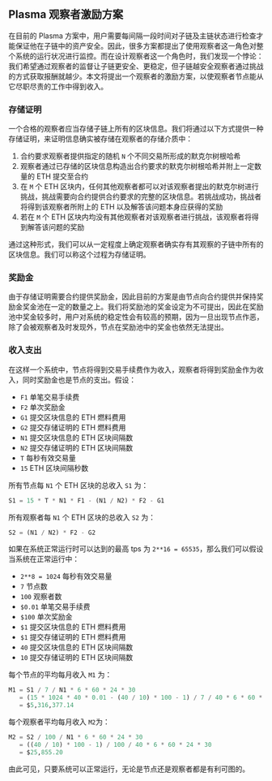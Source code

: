 ## Plasma 观察者激励方案

在目前的 Plasma 方案中，用户需要每间隔一段时间对子链及主链状态进行检查才能保证他在子链中的资产安全。因此，很多方案都提出了使用观察者这一角色对整个系统的运行状况进行监控。而在设计观察者这一个角色时，我们发现一个悖论：我们希望通过观察者的监督让子链更安全、更稳定，但子链越安全观察者通过挑战的方式获取报酬就越少。本文将提出一个观察者的激励方案，以使观察者节点能从它尽职尽责的工作中得到收入。

### 存储证明

一个合格的观察者应当存储子链上所有的区块信息。我们将通过以下方式提供一种存储证明，来证明信息确实被存储在观察者的存储介质中：

1. 合约要求观察者提供指定的随机 `N` 个不同交易所形成的默克尔树根哈希
2. 观察者通过已存储的区块信息构造出合约要求的默克尔树根哈希并附上一定数量的 ETH 提交至合约
3. 在 `M` 个 ETH 区块内，任何其他观察者都可以对该观察者提出的默克尔树进行挑战，挑战需要向合约提供合约要求的完整的区块信息。若挑战成功，挑战者将得到该观察者所附上的 ETH 以及解答该问题本身应获得的奖励
4. 若在 `M` 个 ETH 区块内均没有其他观察者对该观察者进行挑战，该观察者将得到解答该问题的奖励

通过这种形式，我们可以从一定程度上确定观察者确实存有其观察的子链中所有的区块信息。我们可以称这个过程为存储证明。

### 奖励金

由于存储证明需要合约提供奖励金，因此目前的方案是由节点向合约提供并保持奖励金奖金池在一定的数量之上。我们将奖励池的奖金设定为不可提出，因此在奖励池中奖金较多时，用户对系统的稳定性会有较高的预期，因为一旦出现节点作恶，除了会被观察者及时发现外，节点在奖励池中的奖金也依然无法提出。

### 收入支出

在这样一个系统中，节点将得到交易手续费作为收入，观察者将得到奖励金作为收入，同时奖励金也是节点的支出。假设：

- `F1` 单笔交易手续费
- `F2` 单次奖励金
- `G1` 提交区块信息的 ETH 燃料费用
- `G2` 提交存储证明的 ETH 燃料费用
- `N1` 提交区块信息的 ETH 区块间隔数
- `N2` 提交存储证明的 ETH 区块间隔数
- `T` 每秒有效交易量
- `15` ETH 区块间隔秒数

所有节点每 `N1` 个 ETH 区块的总收入 `S1` 为：

```sql
S1 = 15 * T * N1 * F1 - (N1 / N2) * F2 - G1
```

所有观察者每 `N1` 个 ETH 区块的总收入 `S2` 为：

```sql
S2 = (N1 / N2) * F2 - G2
```

如果在系统正常运行时可以达到的最高 tps 为 `2**16 = 65535`，那么我们可以假设当系统在正常运行中：

- `2**8 = 1024` 每秒有效交易量
- `7` 节点数
- `100` 观察者数
- `$0.01` 单笔交易手续费
- `$100` 单次奖励金
- `$1` 提交区块信息的 ETH 燃料费用
- `$1` 提交存储证明的 ETH 燃料费用
- `40` 提交区块信息的 ETH 区块间隔数
- `10` 提交存储证明的 ETH 区块间隔数

每个节点的平均每月收入 `M1` 为：

```sql
M1 = S1 / 7 / N1 * 6 * 60 * 24 * 30
   = (15 * 1024 * 40 * 0.01 - (40 / 10) * 100 - 1) / 7 / 40 * 6 * 60 * 24 * 30
   = $5,316,377.14
```

每个观察者平均每月收入 `M2`为：

```sql
M2 = S2 / 100 / N1 * 6 * 60 * 24 * 30
   = ((40 / 10) * 100 - 1) / 100 / 40 * 6 * 60 * 24 * 30
   = $25,855.20
```

由此可见，只要系统可以正常运行，无论是节点还是观察者都是有利可图的。